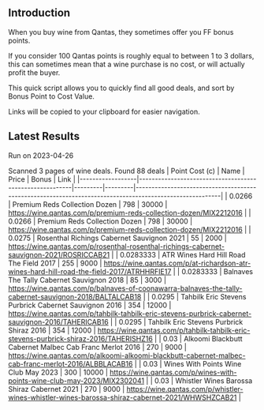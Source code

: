 ## Introduction

When you buy wine from Qantas, they sometimes offer you FF bonus points. 

If you consider 100 Qantas points is roughly equal to between 1 to 3 dollars, this can sometimes mean that a wine purchase is no cost, or will actually profit the buyer.

This quick script allows you to quickly find all good deals, and sort by Bonus Point to Cost Value.

Links will be copied to your clipboard for easier navigation.

## Latest Results

Run on 2023-04-26

Scanned 3 pages of wine deals.
Found 88 deals
|   Point Cost (c) | Name                                                    |   Price |   Bonus | Link                                                                                                    |
|------------------|---------------------------------------------------------|---------|---------|---------------------------------------------------------------------------------------------------------|
|        0.0266    | Premium Reds Collection Dozen                           |     798 |   30000 | https://wine.qantas.com/p/premium-reds-collection-dozen/MIX2212016                                      |
|        0.0266    | Premium Reds Collection Dozen                           |     798 |   30000 | https://wine.qantas.com/p/premium-reds-collection-dozen/MIX2212016                                      |
|        0.0275    | Rosenthal Richings Cabernet Sauvignon 2021              |      55 |    2000 | https://wine.qantas.com/p/rosenthal-rosenthal-richings-cabernet-sauvignon-2021/ROSRICCAB21              |
|        0.0283333 | ATR Wines Hard Hill Road The Field 2017                 |     255 |    9000 | https://wine.qantas.com/p/at-richardson-atr-wines-hard-hill-road-the-field-2017/ATRHHRFIE17             |
|        0.0283333 | Balnaves The Tally Cabernet Sauvignon 2018              |      85 |    3000 | https://wine.qantas.com/p/balnaves-of-coonawarra-balnaves-the-tally-cabernet-sauvignon-2018/BALTALCAB18 |
|        0.0295    | Tahbilk Eric Stevens Purbrick Cabernet Sauvignon 2016   |     354 |   12000 | https://wine.qantas.com/p/tahbilk-tahbilk-eric-stevens-purbrick-cabernet-sauvignon-2016/TAHERICAB16     |
|        0.0295    | Tahbilk Eric Stevens Purbrick Shiraz 2016               |     354 |   12000 | https://wine.qantas.com/p/tahbilk-tahbilk-eric-stevens-purbrick-shiraz-2016/TAHERISHZ16                 |
|        0.03      | Alkoomi Blackbutt Cabernet Malbec Cab Franc Merlot 2016 |     270 |    9000 | https://wine.qantas.com/p/alkoomi-alkoomi-blackbutt-cabernet-malbec-cab-franc-merlot-2016/ALBBLACAB16   |
|        0.03      | Wines With Points Wine Club May 2023                    |     300 |   10000 | https://wine.qantas.com/p/wines-with-points-wine-club-may-2023/MIX2302041                               |
|        0.03      | Whistler Wines Barossa Shiraz Cabernet 2021             |     270 |    9000 | https://wine.qantas.com/p/whistler-wines-whistler-wines-barossa-shiraz-cabernet-2021/WHWSHZCAB21        |

